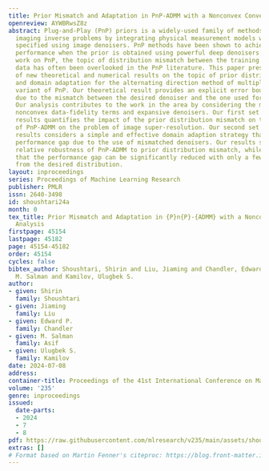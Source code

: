```yaml
---
title: Prior Mismatch and Adaptation in PnP-ADMM with a Nonconvex Convergence Analysis
openreview: AYWBRwsZ8z
abstract: Plug-and-Play (PnP) priors is a widely-used family of methods for solving
  imaging inverse problems by integrating physical measurement models with image priors
  specified using image denoisers. PnP methods have been shown to achieve state-of-the-art
  performance when the prior is obtained using powerful deep denoisers. Despite extensive
  work on PnP, the topic of distribution mismatch between the training and testing
  data has often been overlooked in the PnP literature. This paper presents a set
  of new theoretical and numerical results on the topic of prior distribution mismatch
  and domain adaptation for the alternating direction method of multipliers (ADMM)
  variant of PnP. Our theoretical result provides an explicit error bound for PnP-ADMM
  due to the mismatch between the desired denoiser and the one used for inference.
  Our analysis contributes to the work in the area by considering the mismatch under
  nonconvex data-fidelity terms and expansive denoisers. Our first set of numerical
  results quantifies the impact of the prior distribution mismatch on the performance
  of PnP-ADMM on the problem of image super-resolution. Our second set of numerical
  results considers a simple and effective domain adaption strategy that closes the
  performance gap due to the use of mismatched denoisers. Our results suggest the
  relative robustness of PnP-ADMM to prior distribution mismatch, while also showing
  that the performance gap can be significantly reduced with only a few training samples
  from the desired distribution.
layout: inproceedings
series: Proceedings of Machine Learning Research
publisher: PMLR
issn: 2640-3498
id: shoushtari24a
month: 0
tex_title: Prior Mismatch and Adaptation in {P}n{P}-{ADMM} with a Nonconvex Convergence
  Analysis
firstpage: 45154
lastpage: 45182
page: 45154-45182
order: 45154
cycles: false
bibtex_author: Shoushtari, Shirin and Liu, Jiaming and Chandler, Edward P. and Asif,
  M. Salman and Kamilov, Ulugbek S.
author:
- given: Shirin
  family: Shoushtari
- given: Jiaming
  family: Liu
- given: Edward P.
  family: Chandler
- given: M. Salman
  family: Asif
- given: Ulugbek S.
  family: Kamilov
date: 2024-07-08
address:
container-title: Proceedings of the 41st International Conference on Machine Learning
volume: '235'
genre: inproceedings
issued:
  date-parts:
  - 2024
  - 7
  - 8
pdf: https://raw.githubusercontent.com/mlresearch/v235/main/assets/shoushtari24a/shoushtari24a.pdf
extras: []
# Format based on Martin Fenner's citeproc: https://blog.front-matter.io/posts/citeproc-yaml-for-bibliographies/
---
```

